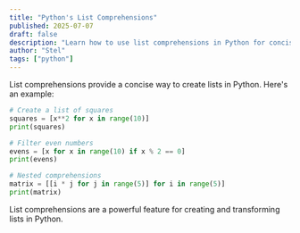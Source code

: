 ```yaml
---
title: "Python's List Comprehensions"
published: 2025-07-07
draft: false
description: "Learn how to use list comprehensions in Python for concise and readable code."
author: "Stel"
tags: ["python"]
---
```


List comprehensions provide a concise way to create lists in Python. Here's an example:

```python
# Create a list of squares
squares = [x**2 for x in range(10)]
print(squares)

# Filter even numbers
evens = [x for x in range(10) if x % 2 == 0]
print(evens)

# Nested comprehensions
matrix = [[i * j for j in range(5)] for i in range(5)]
print(matrix)
```

List comprehensions are a powerful feature for creating and transforming lists in Python.